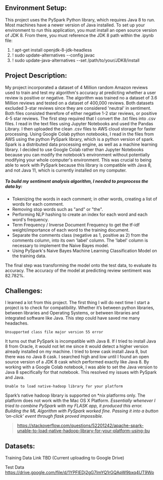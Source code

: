 ## Environment Setup:
This project uses the PySpark Python library, which requires Java 8 to run. Most machines have a newer version of Java installed. To set up your environment to run this application, you must install an open source version of JDK 8. From there, you must reference the JDK 8 path within the .ipynb file:
1. ! apt-get install openjdk-8-jdk-headless
2. ! sudo update-alternatives --config javac 
3. ! sudo update-java-alternatives --set /path/to/your/JDK8/install

## Project Description:
My project incorporated a dataset of 4 Million random Amazon reviews used to train and test my algorithm's accuracy at predicting whether a user review is positive or negative. The algorithm was trained no a dataset of 3.6 Million reviews and tested on a dataset of 400,000 reviews. Both datasets excluded 3-star reviews since they are considered 'neutral' in sentiment. Both files consisted therefore of either negative 1-2 star reviews, or positive 4-5 star reviews. 
The first step required that I convert the .txt files into .csv files. I read in the text files using Jupyter Notebooks and used the Pandas Library. I then uploaded the clean .csv files to AWS cloud storage for faster processing. Using Google Colab python notebooks, I read in the files from AWS using the python PySpark library, which is a python version of spark. Spark is a distributed data processing engine, as well as a machine learning library. I decided to use Google Colab rather than Jupyter Notebooks because you can modify the notebook’s environment without potentially modifying your whole computer's environment. This was crucial to being able to work with PySpark because this library is compatible with Java 8, and not Java 11, which is currently installed on my computer. 
 
 
##### To build my sentiment analysis algorithm, I needed to preprocess the data by:
 
- Tokenizing the words in each comment; in other words, creating a list of words for each comment.
- Removing stop words such as "and" or "the".
- Performing NLP hashing to create an index for each word and each word's frequency.
- Term Frequency / Inverse Document Frequency to get the tf-idf weight/importance of each word to the training document.
- Separate the comments class (negative as 1, positive as 2) from the comments column, into its own 'label' column. The 'label' column is necessary to implement the Naive Bayes model.
- Using PySpark's Naive Bayes Machine Learning Classification Model on the training data.
 
The final step was transforming the model onto the test data, to evaluate its accuracy. The accuracy of the model at predicting review sentiment was 82.782%.



## Challenges:

I learned a lot from this project. The first thing I will do next time I start a project is to check for compatibility.  Whether it’s between python libraries, between libraries and Operating Systems, or between libraries and integrated software like Java. This step could have saved me many headaches. 

```
Unsupported class file major version 55 error 
```

It turns out that PySpark is incompatible with Java 8. If I tried to install Java 8 from Oracle, it would not let me since it would detect a higher version already installed on my machine. I tried to brew cask install Java 8, but there was no Java 8 cask. I searched high and low until I found an open source version of a JDK 8 cask which performed exactly like Java 8. By working with a Google Colab notebook, I was able to set the Java version to Java 8 specifically for that notebook. This resolved my issues with PySpark and Java. 

```
Unable to load native-hadoop library for your platform
```

Spark’s native hadoop library is supported on *nix platforms only. The platform does not work with the Mac OS X Platform. 
*Essentially whenever I tried to combine PySpark with my FLASK app, it produced this error. Building the ML Algorithm with PySpark worked fine. Passing it into a button ‘on-click’ event through flask proved impossible.*

> https://stackoverflow.com/questions/52201242/apache-spark-unable-to-load-native-hadoop-library-for-your-platform-using-bu


## Datasets:

Training Data
Link TBD (Current uploading to Google Drive)

Test Data
https://drive.google.com/file/d/1YPFlEDj2gG7ImYQ1rGQApW9bxq4UT9Wp